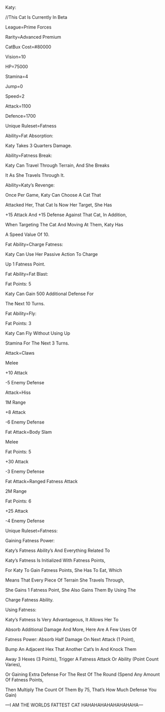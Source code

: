 Katy:

//This Cat Is Currently In Beta

League=Prime Forces

Rarity=Advanced Premium

CatBux Cost=#80000

Vision=10

HP=75000

Stamina=4

Jump=0

Speed=2

Attack=1100

Defence=1700

Unique Ruleset=Fatness

Ability=Fat Absorption:

Katy Takes 3 Quarters Damage.

Ability=Fatness Break:

Katy Can Travel Through Terrain, And She Breaks

It As She Travels Through It.

Ability=Katy’s Revenge:

Once Per Game, Katy Can Choose A Cat That

Attacked Her, That Cat Is Now Her Target, She Has

+15 Attack And +15 Defense Against That Cat, In Addition,

When Targeting The Cat And Moving At Them, Katy Has

A Speed Value Of 10.

Fat Ability=Charge Fatness:

Katy Can Use Her Passive Action To Charge

Up 1 Fatness Point.

Fat Ability=Fat Blast:

Fat Points: 5

Katy Can Gain 500 Additional Defense For

The Next 10 Turns. 

Fat Ability=Fly:

Fat Points: 3

Katy Can Fly Without Using Up

Stamina For The Next 3 Turns.

Attack=Claws

Melee

+10 Attack

-5 Enemy Defense

Attack=Hiss

1M Range

+8 Attack

-6 Enemy Defense

Fat Attack=Body Slam

Melee

Fat Points: 5

+30 Attack

-3 Enemy Defense

Fat Attack=Ranged Fatness Attack

2M Range

Fat Points: 6

+25 Attack

-4 Enemy Defense

Unique Ruleset=Fatness:

Gaining Fatness Power:

Katy’s Fatness Ability’s And Everything Related To

Katy’s Fatness Is Initialized With Fatness Points,

For Katy To Gain Fatness Points, She Has To Eat, Which

Means That Every Piece Of Terrain She Travels Through,

She Gains 1 Fatness Point, She Also Gains Them By Using The

Charge Fatness Ability.

Using Fatness:

Katy’s Fatness Is Very Advantageous, It Allows Her To

Absorb Additional Damage And More, Here Are A Few Uses Of

Fatness Power: Absorb Half Damage On Next Attack (1 Point),

Bump An Adjacent Hex That Another Cat’s In And Knock Them

Away 3 Hexes (3 Points), Trigger A Fatness Attack Or Ability (Point Count Varies),

Or Gaining Extra Defense For The Rest Of The Round (Spend Any Amount Of Fatness Points,

Then Multiply The Count Of Them By 75, That’s How Much Defense You Gain)

—I AM THE WORLDS FATTEST CAT HAHAHAHAHAHAHAHAHA—
